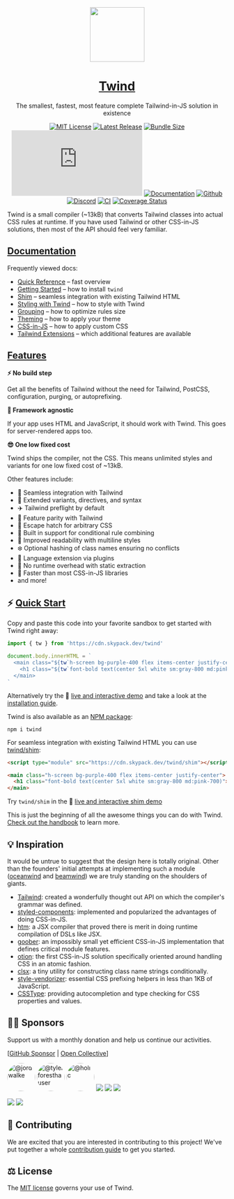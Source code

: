 <div align="center">

<img src="https://twind.dev/assets/twind-logo-animated.svg" height="125" width="125" />
<a href="https://twind.dev" align="center"><h1>Twind</h1></a>

<p align="center">
The smallest, fastest, most feature complete Tailwind-in-JS solution in existence
</p>

[![MIT License](https://flat.badgen.net/github/license/tw-in-js/twind)](https://github.com/tw-in-js/twind/blob/main/LICENSE)
[![Latest Release](https://flat.badgen.net/npm/v/twind?icon=npm&label&cache=10800&color=blue)](https://www.npmjs.com/package/twind)
[![Bundle Size](https://flat.badgen.net/bundlephobia/minzip/twind?icon=packagephobia&label&color=blue&cache=10800)](https://bundlephobia.com/result?p=twind 'gzip bundle size (including dependencies)')
[![Package Size](https://flat.badgen.net/badgesize/brotli/https://cdn.jsdelivr.net/npm/twind/twind.min.js?icon=jsdelivr&label&color=blue&cache=10800)](https://unpkg.com/twind/twind.js 'brotli package size (without dependencies)')
[![Documentation](https://flat.badgen.net/badge/icon/Documentation?icon=awesome&label)](https://twind.dev)
[![Github](https://flat.badgen.net/badge/icon/tw-in-js%2Ftwind?icon=github&label)](https://github.com/tw-in-js/twind)
[![Discord](https://flat.badgen.net/badge/icon/discord?icon=discord&label)](https://discord.com/invite/2aP5NkszvD)
[![CI](https://github.com/tw-in-js/twind/workflows/CI/badge.svg)](https://github.com/tw-in-js/twind/actions?query=workflow%3Aci)
[![Coverage Status](https://flat.badgen.net/coveralls/c/github/tw-in-js/twind/main?icon=codecov&label&cache=10800)](https://coveralls.io/github/tw-in-js/twind?branch=main)

</div>

Twind is a small compiler (~13kB) that converts Tailwind classes into actual CSS rules at runtime. If you have used Tailwind or other CSS-in-JS solutions, then most of the API should feel very familiar.

## [Documentation](https://twind.dev)

Frequently viewed docs:

- [Quick Reference](https://twind.dev/handbook/quick-reference.html) – fast overview
- [Getting Started](https://twind.dev/handbook/getting-started.html) – how to install `twind`
- [Shim](https://twind.dev/handbook/the-shim.html) – seamless integration with existing Tailwind HTML
- [Styling with Twind](https://twind.dev/handbook/styling-with-twind.html) – how to style with Twind
- [Grouping](https://twind.dev/handbook/grouping-syntax.html) – how to optimize rules size
- [Theming](https://twind.dev/handbook/configuration.html#theme) – how to apply your theme
- [CSS-in-JS](https://twind.dev/handbook/css-in-twind.html) – how to apply custom CSS
- [Tailwind Extensions](https://twind.dev/handbook/extended-functionality.html) – which additional features are available

## [Features](http://twind.dev/handbook/introduction.html#features)

**⚡️ No build step**

Get all the benefits of Tailwind without the need for Tailwind, PostCSS, configuration, purging, or autoprefixing.

**🚀 Framework agnostic**

If your app uses HTML and JavaScript, it should work with Twind. This goes for server-rendered apps too.

**😎 One low fixed cost**

Twind ships the compiler, not the CSS. This means unlimited styles and variants for one low fixed cost of ~13kB.

Other features include:

- 🎨 Seamless integration with Tailwind
- 🎯 Extended variants, directives, and syntax
- ✈️ Tailwind preflight by default
- 🤝 Feature parity with Tailwind
- 🚓 Escape hatch for arbitrary CSS
- 🤖 Built in support for conditional rule combining
- 🧐 Improved readability with multiline styles
- ❄️ Optional hashing of class names ensuring no conflicts
- 🔌 Language extension via plugins
- 🎩 No runtime overhead with static extraction
- 🚅 Faster than most CSS-in-JS libraries
- and more!

## ⚡️ [Quick Start](http://twind.dev/handbook/getting-started.html)

Copy and paste this code into your favorite sandbox to get started with Twind right away:

```js
import { tw } from 'https://cdn.skypack.dev/twind'

document.body.innerHTML = `
  <main class="${tw`h-screen bg-purple-400 flex items-center justify-center`}">
    <h1 class="${tw`font-bold text(center 5xl white sm:gray-800 md:pink-700)`}">This is Twind!</h1>
  </main>
`
```

Alternatively try the 🚀 [live and interactive demo](https://esm.codes/#aW1wb3J0IHsgdHcgfSBmcm9tICdodHRwczovL2Nkbi5za3lwYWNrLmRldi90d2luZCcKCmRvY3VtZW50LmJvZHkuaW5uZXJIVE1MID0gYAogIDxtYWluIGNsYXNzPSIke3R3YGgtc2NyZWVuIGJnLXB1cnBsZS00MDAgZmxleCBpdGVtcy1jZW50ZXIganVzdGlmeS1jZW50ZXJgfSI+CiAgICA8aDEgY2xhc3M9IiR7dHdgZm9udC1ib2xkIHRleHQoY2VudGVyIDV4bCB3aGl0ZSBzbTpncmF5LTgwMCBtZDpwaW5rLTcwMClgfSI+VGhpcyBpcyBUd2luZCE8L2gxPgogIDwvbWFpbj4KYA==) and take a look at the [installation guide](https://twind.dev/handbook/getting-started).

Twind is also available as an [NPM package](https://www.npmjs.com/package/twind):

```
npm i twind
```

For seamless integration with existing Tailwind HTML you can use [twind/shim](https://twind.dev/handbook/the-shim.html):

```html
<script type="module" src="https://cdn.skypack.dev/twind/shim"></script>

<main class="h-screen bg-purple-400 flex items-center justify-center">
  <h1 class="font-bold text(center 5xl white sm:gray-800 md:pink-700)">This is Twind!</h1>
</main>
```

Try `twind/shim` in the 🚀 [live and interactive shim demo](https://esm.codes/#aW1wb3J0ICdodHRwczovL2Nkbi5za3lwYWNrLmRldi90d2luZC9zaGltJwoKZG9jdW1lbnQuYm9keS5pbm5lckhUTUwgPSBgCiAgPG1haW4gY2xhc3M9Imgtc2NyZWVuIGJnLXB1cnBsZS00MDAgZmxleCBpdGVtcy1jZW50ZXIganVzdGlmeS1jZW50ZXIiPgogICAgPGgxIGNsYXNzPSJmb250LWJvbGQgdGV4dChjZW50ZXIgNXhsIHdoaXRlIHNtOmdyYXktODAwIG1kOnBpbmstNzAwKSI+CiAgICAgIFRoaXMgaXMgVHdpbmQhCiAgICA8L2gxPgogIDwvbWFpbj4KYA==)

This is just the beginning of all the awesome things you can do with Twind. [Check out the handbook](https://twind.dev/handbook/introduction.html) to learn more.

## 💡 Inspiration

It would be untrue to suggest that the design here is totally original. Other than the founders' initial attempts at implementing such a module ([oceanwind](https://github.com/lukejacksonn/oceanwind) and [beamwind](https://github.com/kenoxa/beamwind)) we are truly standing on the shoulders of giants.

- [Tailwind](https://tailwindcss.com/): created a wonderfully thought out API on which the compiler's grammar was defined.
- [styled-components](https://styled-components.com/): implemented and popularized the advantages of doing CSS-in-JS.
- [htm](https://github.com/developit/htm): a JSX compiler that proved there is merit in doing runtime compilation of DSLs like JSX.
- [goober](https://github.com/cristianbote/goober): an impossibly small yet efficient CSS-in-JS implementation that defines critical module features.
- [otion](https://github.com/kripod/otion): the first CSS-in-JS solution specifically oriented around handling CSS in an atomic fashion.
- [clsx](https://github.com/lukeed/clsx): a tiny utility for constructing class name strings conditionally.
- [style-vendorizer](https://github.com/kripod/style-vendorizer): essential CSS prefixing helpers in less than 1KB of JavaScript.
- [CSSType](https://github.com/frenic/csstype): providing autocompletion and type checking for CSS properties and values.

## 🙏🏾 Sponsors

Support us with a monthly donation and help us continue our activities.

[[GitHub Sponsor](https://github.com/sponsors/tw-in-js) | [Open Collective](https://opencollective.com/twind)]

<a href="https://github.com/jordwalke" target="_blank"><img style="border-radius: 50%!important" src="https://avatars.githubusercontent.com/u/977348?v=4" width="64" height="64" alt="@jordwalke"></a>
<a href="https://github.com/tylerforesthauser" target="_blank"><img style="border-radius: 50%!important" src="https://avatars.githubusercontent.com/u/1226786?v=4" width="64" height="64" alt="@tylerforesthauser"></a>
<a href="https://github.com/holic" target="_blank"><img style="border-radius: 50%!important" src="https://avatars.githubusercontent.com/u/508855?v=4" width="64" height="64" alt="@holic"></a>
<a href="https://opencollective.com/twind/backer/0/website" target="_blank"><img src="https://opencollective.com/twind/backer/0/avatar.svg"></a>
<a href="https://opencollective.com/twind/backer/1/website" target="_blank"><img src="https://opencollective.com/twind/backer/1/avatar.svg"></a>
<a href="https://opencollective.com/twind/backer/2/website" target="_blank"><img src="https://opencollective.com/twind/backer/2/avatar.svg"></a>

<a href="https://opencollective.com/twind/sponsor/0/website" target="_blank"><img src="https://opencollective.com/twind/sponsor/0/avatar.svg"></a>
<a href="https://opencollective.com/twind/sponsor/1/website" target="_blank"><img src="https://opencollective.com/twind/sponsor/1/avatar.svg"></a>

## 🤝 Contributing

We are excited that you are interested in contributing to this project! We've put together a whole [contribution guide](https://twind.dev/handbook/contributing.html) to get you started.

## ⚖️ License

The [MIT license](https://github.com/tw-in-js/twind/blob/main/LICENSE) governs your use of Twind.
